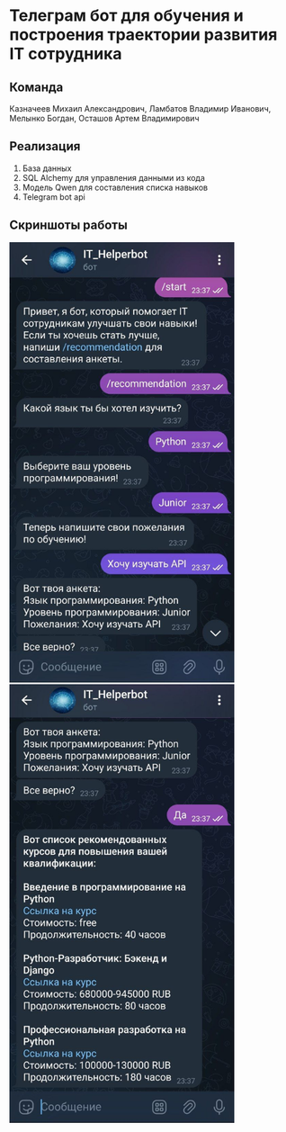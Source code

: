 # Телеграм бот для обучения и построения траектории развития IT сотрудника

## Команда
Казначеев Михаил Александрович, Ламбатов Владимир Иванович, Мелынко Богдан, Осташов Артем Владимирович




## Реализация
1. База данных
2. SQL Alchemy для управления данными из кода
3. Модель Qwen для составления списка навыков
4. Telegram bot api

   
## Скриншоты работы

<img src="images/2.jpg" alt="drawing" width="400"/>   
<img src="images/1.jpg" alt="drawing" width="400"/>
